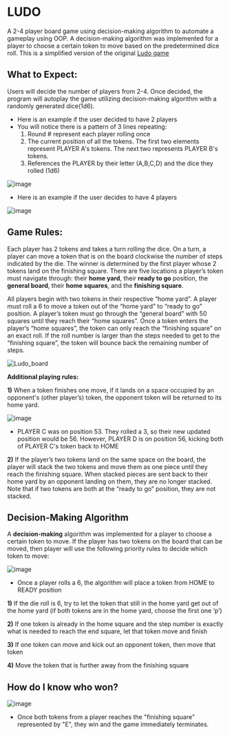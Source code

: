 # LUDO
A 2-4 player board game using decision-making algorithm to automate a gameplay using OOP.
A decision-making algorithm was implemented for a player to choose a certain token to move based on the predetermined dice roll. 
This is a simplified version of the original [Ludo game](https://en.wikipedia.org/wiki/Ludo) 

## What to Expect:
Users will decide the number of players from 2-4. Once decided, the program will autoplay the game utilizing decision-making algorithm with a randomly generated dice(1d6).

* Here is an example if the user decided to have 2 players
* You will notice there is a pattern of 3 lines repeating:
  1. Round # represent each player rolling once
  2. The current position of all the tokens. The first two elements represent PLAYER A's tokens. The next two represents PLAYER B's tokens.
  3. References the PLAYER by their letter (A,B,C,D) and the dice they rolled (1d6)
     
![image](https://github.com/lorijseo/Ludo-Game/blob/master/ludo.gif/2-player-intro.JPG?raw=true)


* Here is an example if the user decides to have 4 players

![image](https://github.com/lorijseo/Ludo-Game/blob/master/ludo.gif/4-players.gif?raw=true)


## Game Rules:
Each player has 2 tokens and takes a turn rolling the dice. On a turn, a player can move a token that is on the board clockwise the number of steps indicated by the die. The winner is determined by the first player whose 2 tokens land on the finishing square.
There are five locations a player’s token must navigate through: their **home yard**, their **ready to go** position, the **general board**, their **home squares**, and the **finishing square**. 

All players begin with two tokens in their respective “home  yard”. A player must roll a 6 to move a token out of the “home yard” to “ready to go” position. A player’s token must go through the “general board” with 50 squares until they reach their “home squares”. Once a token enters the player’s “home squares”, the token can only reach the “finishing square” on an exact roll. If the roll number is larger than the steps needed to get to the “finishing square”, the token will bounce back the remaining number of steps.

![Ludo_board](https://user-images.githubusercontent.com/99004250/191935384-8ce54b8a-32f3-46f0-8fad-9536ad83d293.png)

**Additional playing rules:**

**1)** When a token finishes one move, if it lands on a space occupied by an opponent's (other player’s) token, the opponent token will be returned to its home yard. 

![image](https://github.com/lorijseo/Ludo-Game/blob/master/ludo.gif/token-kick.JPG?raw=true)

* PLAYER C was on position 53. They rolled a 3, so their new updated position would be 56. However, PLAYER D is on position 56, kicking both of PLAYER C's token back to HOME


**2)** If the player’s two tokens land on the same space on the board, the player will stack the two tokens and move them as one piece until they reach the finishing square. When stacked pieces are sent back to their home yard by an opponent landing on them, they are no longer stacked. Note that if two tokens are both at the “ready to go” position, they are not stacked.


## Decision-Making Algorithm
A **decision-making** algorithm was implemented for a player to choose a certain token to move.  If the player has two tokens on the board that can be moved, then player will use the following priority rules to decide which token to move:

![image](https://github.com/lorijseo/Ludo-Game/blob/master/ludo.gif/roll-6.JPG?raw=true)

* Once a player rolls a 6, the algorithm will place a token from HOME to READY position
  

**1)** If the die roll is 6, try to let the token that still in the home yard get out of the home yard (if both tokens are in the home yard, choose the first one ‘p’)

**2)** If one token is already in the home square and the step number is exactly what is needed to reach the end square, let that token move and finish

**3)** If one token can move and kick out an opponent token, then move that token

**4)** Move the token that is further away from the finishing square

## How do I know who won?
![image](https://github.com/lorijseo/Ludo-Game/blob/master/ludo.gif/win.JPG?raw=true)

* Once both tokens from a player reaches the "finishing square" represented by "E", they win and the game immediately terminates.



